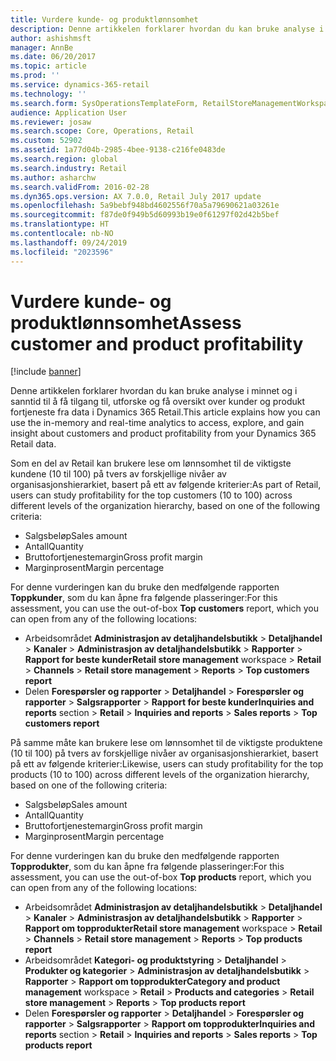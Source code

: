 ```yaml
---
title: Vurdere kunde- og produktlønnsomhet
description: Denne artikkelen forklarer hvordan du kan bruke analyse i minnet og i sanntid til å få tilgang til, utforske og få oversikt over kunder og produkt fortjeneste fra data i Dynamics 365 Retail.
author: ashishmsft
manager: AnnBe
ms.date: 06/20/2017
ms.topic: article
ms.prod: ''
ms.service: dynamics-365-retail
ms.technology: ''
ms.search.form: SysOperationsTemplateForm, RetailStoreManagementWorkspace
audience: Application User
ms.reviewer: josaw
ms.search.scope: Core, Operations, Retail
ms.custom: 52902
ms.assetid: 1a77d04b-2985-4bee-9138-c216fe0483de
ms.search.region: global
ms.search.industry: Retail
ms.author: asharchw
ms.search.validFrom: 2016-02-28
ms.dyn365.ops.version: AX 7.0.0, Retail July 2017 update
ms.openlocfilehash: 5a9bebf948bd4602556f70a5a79690621a03261e
ms.sourcegitcommit: f87de0f949b5d60993b19e0f61297f02d42b5bef
ms.translationtype: HT
ms.contentlocale: nb-NO
ms.lasthandoff: 09/24/2019
ms.locfileid: "2023596"
---
```

# <a name="assess-customer-and-product-profitability"></a><span data-ttu-id="a6e2b-103">Vurdere kunde- og produktlønnsomhet</span><span class="sxs-lookup"><span data-stu-id="a6e2b-103">Assess customer and product profitability</span></span>

[!include [banner](includes/banner.md)]

<span data-ttu-id="a6e2b-104">Denne artikkelen forklarer hvordan du kan bruke analyse i minnet og i sanntid til å få tilgang til, utforske og få oversikt over kunder og produkt fortjeneste fra data i Dynamics 365 Retail.</span><span class="sxs-lookup"><span data-stu-id="a6e2b-104">This article explains how you can use the in-memory and real-time analytics to access, explore, and gain insight about customers and product profitability from your Dynamics 365 Retail data.</span></span>

<span data-ttu-id="a6e2b-105">Som en del av Retail kan brukere lese om lønnsomhet til de viktigste kundene (10 til 100) på tvers av forskjellige nivåer av organisasjonshierarkiet, basert på ett av følgende kriterier:</span><span class="sxs-lookup"><span data-stu-id="a6e2b-105">As part of Retail, users can study profitability for the top customers (10 to 100) across different levels of the organization hierarchy, based on one of the following criteria:</span></span>

- <span data-ttu-id="a6e2b-106">Salgsbeløp</span><span class="sxs-lookup"><span data-stu-id="a6e2b-106">Sales amount</span></span>
- <span data-ttu-id="a6e2b-107">Antall</span><span class="sxs-lookup"><span data-stu-id="a6e2b-107">Quantity</span></span>
- <span data-ttu-id="a6e2b-108">Bruttofortjenestemargin</span><span class="sxs-lookup"><span data-stu-id="a6e2b-108">Gross profit margin</span></span>
- <span data-ttu-id="a6e2b-109">Marginprosent</span><span class="sxs-lookup"><span data-stu-id="a6e2b-109">Margin percentage</span></span>

<span data-ttu-id="a6e2b-110">For denne vurderingen kan du bruke den medfølgende rapporten **Toppkunder**, som du kan åpne fra følgende plasseringer:</span><span class="sxs-lookup"><span data-stu-id="a6e2b-110">For this assessment, you can use the out-of-box **Top customers** report, which you can open from any of the following locations:</span></span>

- <span data-ttu-id="a6e2b-111">Arbeidsområdet **Administrasjon av detaljhandelsbutikk** &gt; **Detaljhandel** &gt; **Kanaler** &gt; **Administrasjon av detaljhandelsbutikk** &gt; **Rapporter** &gt; **Rapport for beste kunder**</span><span class="sxs-lookup"><span data-stu-id="a6e2b-111">**Retail store management** workspace &gt; **Retail** &gt; **Channels** &gt; **Retail store management** &gt; **Reports** &gt; **Top customers report**</span></span>
- <span data-ttu-id="a6e2b-112">Delen **Forespørsler og rapporter** &gt; **Detaljhandel** &gt; **Forespørsler og rapporter** &gt; **Salgsrapporter** &gt; **Rapport for beste kunder**</span><span class="sxs-lookup"><span data-stu-id="a6e2b-112">**Inquiries and reports** section &gt; **Retail** &gt; **Inquiries and reports** &gt; **Sales reports** &gt; **Top customers report**</span></span>

<span data-ttu-id="a6e2b-113">På samme måte kan brukere lese om lønnsomhet til de viktigste produktene (10 til 100) på tvers av forskjellige nivåer av organisasjonshierarkiet, basert på ett av følgende kriterier:</span><span class="sxs-lookup"><span data-stu-id="a6e2b-113">Likewise, users can study profitability for the top products (10 to 100) across different levels of the organization hierarchy, based on one of the following criteria:</span></span>

- <span data-ttu-id="a6e2b-114">Salgsbeløp</span><span class="sxs-lookup"><span data-stu-id="a6e2b-114">Sales amount</span></span>
- <span data-ttu-id="a6e2b-115">Antall</span><span class="sxs-lookup"><span data-stu-id="a6e2b-115">Quantity</span></span>
- <span data-ttu-id="a6e2b-116">Bruttofortjenestemargin</span><span class="sxs-lookup"><span data-stu-id="a6e2b-116">Gross profit margin</span></span>
- <span data-ttu-id="a6e2b-117">Marginprosent</span><span class="sxs-lookup"><span data-stu-id="a6e2b-117">Margin percentage</span></span>

<span data-ttu-id="a6e2b-118">For denne vurderingen kan du bruke den medfølgende rapporten **Topprodukter**, som du kan åpne fra følgende plasseringer:</span><span class="sxs-lookup"><span data-stu-id="a6e2b-118">For this assessment, you can use the out-of-box **Top products** report, which you can open from any of the following locations:</span></span>

- <span data-ttu-id="a6e2b-119">Arbeidsområdet **Administrasjon av detaljhandelsbutikk** &gt; **Detaljhandel** &gt; **Kanaler** &gt; **Administrasjon av detaljhandelsbutikk** &gt; **Rapporter** &gt; **Rapport om topprodukter**</span><span class="sxs-lookup"><span data-stu-id="a6e2b-119">**Retail store management** workspace &gt; **Retail** &gt; **Channels** &gt; **Retail store management** &gt; **Reports** &gt; **Top products report**</span></span>
- <span data-ttu-id="a6e2b-120">Arbeidsområdet **Kategori- og produktstyring** &gt; **Detaljhandel** &gt; **Produkter og kategorier** &gt; **Administrasjon av detaljhandelsbutikk** &gt; **Rapporter** &gt; **Rapport om topprodukter**</span><span class="sxs-lookup"><span data-stu-id="a6e2b-120">**Category and product management** workspace &gt; **Retail** &gt; **Products and categories** &gt; **Retail store management** &gt; **Reports** &gt; **Top products report**</span></span>
- <span data-ttu-id="a6e2b-121">Delen **Forespørsler og rapporter** &gt; **Detaljhandel** &gt; **Forespørsler og rapporter** &gt; **Salgsrapporter** &gt; **Rapport om topprodukter**</span><span class="sxs-lookup"><span data-stu-id="a6e2b-121">**Inquiries and reports** section &gt; **Retail** &gt; **Inquiries and reports** &gt; **Sales reports** &gt; **Top products report**</span></span>
